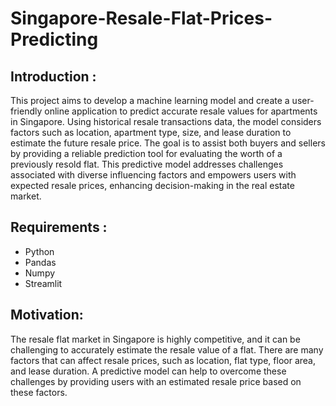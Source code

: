 # Singapore-Resale-Flat-Prices-Predicting

## Introduction :

This project aims to develop a machine learning model and create a user-friendly online application to predict accurate resale values for apartments in Singapore. Using historical resale transactions data, the model considers factors such as location, apartment type, size, and lease duration to estimate the future resale price. The goal is to assist both buyers and sellers by providing a reliable prediction tool for evaluating the worth of a previously resold flat. This predictive model addresses challenges associated with diverse influencing factors and empowers users with expected resale prices, enhancing decision-making in the real estate market.

## Requirements :

* Python
* Pandas
* Numpy 
* Streamlit

## Motivation:

The resale flat market in Singapore is highly competitive, and it can be challenging to accurately estimate the resale value of a flat. There are many factors that can affect resale prices, such as location, flat type, floor area, and lease duration. A predictive model can help to overcome these challenges by providing users with an estimated resale price based on these factors.

